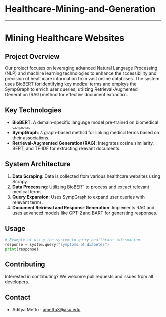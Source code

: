 # Healthcare-Mining-and-Generation

---

# Mining Healthcare Websites

## Project Overview
Our project focuses on leveraging advanced Natural Language Processing (NLP) and machine learning technologies to enhance the accessibility and precision of healthcare information from vast online databases. The system uses BioBERT for identifying key medical terms and employs the SympGraph to enrich user queries, utilizing Retrieval-Augmented Generation (RAG) method for effective document extraction.

## Key Technologies
- **BioBERT**: A domain-specific language model pre-trained on biomedical corpora.
- **SympGraph**: A graph-based method for linking medical terms based on their associations.
- **Retrieval-Augmented Generation (RAG)**: Integrates cosine similarity, BERT, and TF-IDF for extracting relevant documents.

## System Architecture
1. **Data Scraping**: Data is collected from various healthcare websites using Scrapy.
2. **Data Processing**: Utilizing BioBERT to process and extract relevant medical terms.
3. **Query Expansion**: Uses SympGraph to expand user queries with relevant terms.
4. **Document Retrieval and Response Generation**: Implements RAG and uses advanced models like GPT-2 and BART for generating responses.


## Usage
```python
# Example of using the system to query healthcare information
response = system.query("symptoms of diabetes")
print(response)
```

## Contributing
Interested in contributing? We welcome pull requests and issues from all developers.

## Contact
- Aditya Mettu - amettu3@asu.edu
